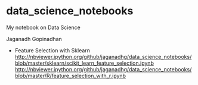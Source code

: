 # data_science_notebooks
My notebook on Data Science


Jaganadh Gopinadhan

- Feature Selection with Sklearn
   http://nbviewer.ipython.org/github/jaganadhg/data_science_notebooks/blob/master/sklearn/scikit_learn_feature_selection.ipynb
   http://nbviewer.ipython.org/github/jaganadhg/data_science_notebooks/blob/master/R/feature_selection_with_r.ipynb
